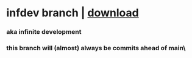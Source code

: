 # infdev branch | [download](https://minhaskamal.github.io/DownGit/#/home?url=https://github.com/eltrevii/lunarautocrack/blob/infdev/lunarautocrack.bat)
### aka infinite development
### this branch will (almost) always be commits ahead of main\

